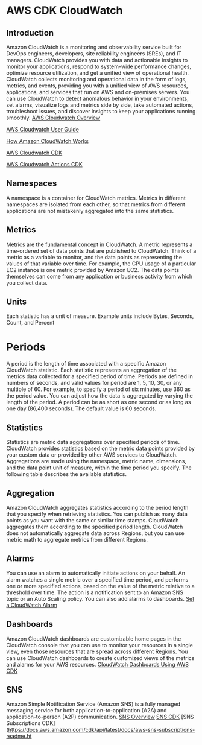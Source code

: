 # AWS CDK  CloudWatch

## Introduction
Amazon CloudWatch is a monitoring and observability service built for DevOps engineers, developers, site reliability engineers (SREs), and IT managers. CloudWatch provides you with data and actionable insights to monitor your applications, respond to system-wide performance changes, optimize resource utilization, and get a unified view of operational health. CloudWatch collects monitoring and operational data in the form of logs, metrics, and events, providing you with a unified view of AWS resources, applications, and services that run on AWS and on-premises servers. You can use CloudWatch to detect anomalous behavior in your environments, set alarms, visualize logs and metrics side by side, take automated actions, troubleshoot issues, and discover insights to keep your applications
running smoothly.
[AWS Cloudwatch Overview](https://aws.amazon.com/cloudwatch/)

[AWS Cloudwatch User Guide](https://docs.aws.amazon.com/AmazonCloudWatch/latest/monitoring/WhatIsCloudWatch.html)

[How Amazon CloudWatch Works](https://docs.aws.amazon.com/AmazonCloudWatch/latest/monitoring/cloudwatch_architecture.html)

[AWS Cloudwatch CDK](https://docs.aws.amazon.com/cdk/api/latest/docs/aws-cloudwatch-readme.html)

[AWS Cloudwatch Actions CDK](https://docs.aws.amazon.com/cdk/api/latest/docs/aws-cloudwatch-actions-readme.html)

## Namespaces
A namespace is a container for CloudWatch metrics. Metrics in different namespaces are isolated from each other, so that metrics from different applications are not mistakenly aggregated into the same statistics.

## Metrics
Metrics are the fundamental concept in CloudWatch. A metric represents a time-ordered set of data points that are published to CloudWatch. Think of a metric as a variable to monitor, and the data points as representing the values of that variable over time. For example, the CPU usage of a particular EC2 instance is one metric provided by Amazon EC2. The data points themselves can come from any application or business activity from which you collect data.

## Units
Each statistic has a unit of measure. Example units include Bytes, Seconds, Count, and Percent

# Periods
A period is the length of time associated with a specific Amazon CloudWatch statistic. Each statistic represents an aggregation of the metrics data collected for a specified period of time. Periods are defined in numbers of seconds, and valid values for period are 1, 5, 10, 30, or any multiple of 60. For example, to specify a period of six minutes, use 360 as the period value. You can adjust how the data is aggregated by varying the length of the period. A period can be as short as one second or as long as one day (86,400 seconds). The default value is 60 seconds.

## Statistics
Statistics are metric data aggregations over specified periods of time. CloudWatch provides statistics based on the metric data points provided by your custom data or provided by other AWS services to CloudWatch. Aggregations are made using the namespace, metric name, dimensions, and the data point unit of measure, within the time period you specify. The following table describes the available statistics.

## Aggregation
Amazon CloudWatch aggregates statistics according to the period length that you specify when retrieving statistics. You can publish as many data points as you want with the same or similar time stamps. CloudWatch aggregates them according to the specified period length. CloudWatch does not automatically aggregate data across Regions, but you can use metric math to aggregate metrics from different Regions.

## Alarms
You can use an alarm to automatically initiate actions on your behalf. An alarm watches a single metric over a specified time period, and performs one or more specified actions, based on the value of the metric relative to a threshold over time. The action is a notification sent to an Amazon SNS topic or an Auto Scaling policy. You can also add alarms to dashboards.
[Set a CloudWatch Alarm](https://docs.aws.amazon.com/cdk/latest/guide/how_to_set_cw_alarm.html)

## Dashboards
Amazon CloudWatch dashboards are customizable home pages in the CloudWatch console that you can use to monitor your resources in a single view, even those resources that are spread across different Regions. You can use CloudWatch dashboards to create customized views of the metrics and alarms for your AWS resources.
[CloudWatch Dashboards Using AWS CDK](https://medium.com/poka-techblog/cloudwatch-dashboards-as-code-the-right-way-using-aws-cdk-1453309c5481)


## SNS
Amazon Simple Notification Service (Amazon SNS) is a fully managed messaging service for both application-to-application (A2A) and application-to-person (A2P) communication.
[SNS Overview](https://aws.amazon.com/sns/?whats-new-cards.sort-by=item.additionalFields.postDateTime&whats-new-cards.sort-order=desc)
[SNS CDK](https://docs.aws.amazon.com/cdk/api/latest/docs/aws-sns-readme.html)
[SNS Subscriptions CDK](https://docs.aws.amazon.com/cdk/api/latest/docs/aws-sns-subscriptions-readme.ht


